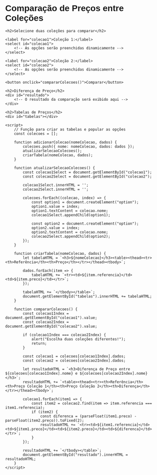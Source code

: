 <!DOCTYPE html>
<html lang="pt-br">
<head>
    <meta charset="UTF-8">
    <meta name="viewport" content="width=device-width, initial-scale=1.0">
    <title>Comparação de Preços - Coleções</title>
    <style>
        body {
            font-family: Arial, sans-serif;
            margin: 20px;
        }
        table {
            width: 100%;
            border-collapse: collapse;
            margin-top: 20px;
        }
        table, th, td {
            border: 1px solid black;
        }
        th, td {
            padding: 8px;
            text-align: center;
        }
        select, button {
            padding: 10px;
            margin: 10px;
        }
    </style>
</head>
<body>
    <h1>Comparação de Preços entre Coleções</h1>

    <h2>Selecione duas coleções para comparar</h2>

    <label for="colecao1">Coleção 1:</label>
    <select id="colecao1">
        <!-- As opções serão preenchidas dinamicamente -->
    </select>

    <label for="colecao2">Coleção 2:</label>
    <select id="colecao2">
        <!-- As opções serão preenchidas dinamicamente -->
    </select>

    <button onclick="compararColecoes()">Comparar</button>

    <h2>Diferença de Preço</h2>
    <div id="resultado">
        <!-- O resultado da comparação será exibido aqui -->
    </div>

    <h2>Tabelas de Preços</h2>
    <div id="tabelas"></div>

    <script>
        // Função para criar as tabelas e popular as opções
        const colecoes = [];

        function adicionarColecao(nomeColecao, dados) {
            colecoes.push({ nome: nomeColecao, dados: dados });
            atualizarSelecaoColecoes();
            criarTabela(nomeColecao, dados);
        }

        function atualizarSelecaoColecoes() {
            const colecao1Select = document.getElementById("colecao1");
            const colecao2Select = document.getElementById("colecao2");

            colecao1Select.innerHTML = '';
            colecao2Select.innerHTML = '';

            colecoes.forEach((colecao, index) => {
                const option1 = document.createElement("option");
                option1.value = index;
                option1.textContent = colecao.nome;
                colecao1Select.appendChild(option1);

                const option2 = document.createElement("option");
                option2.value = index;
                option2.textContent = colecao.nome;
                colecao2Select.appendChild(option2);
            });
        }

        function criarTabela(nomeColecao, dados) {
            let tabelaHTML = `<h3>${nomeColecao}</h3><table><thead><tr><th>Referência</th><th>Preço</th></tr></thead><tbody>`;
            
            dados.forEach(item => {
                tabelaHTML += `<tr><td>${item.referencia}</td><td>${item.preco}</td></tr>`;
            });

            tabelaHTML += `</tbody></table>`;
            document.getElementById("tabelas").innerHTML += tabelaHTML;
        }

        function compararColecoes() {
            const colecao1Index = document.getElementById("colecao1").value;
            const colecao2Index = document.getElementById("colecao2").value;

            if (colecao1Index === colecao2Index) {
                alert("Escolha duas coleções diferentes!");
                return;
            }

            const colecao1 = colecoes[colecao1Index].dados;
            const colecao2 = colecoes[colecao2Index].dados;

            let resultadoHTML = `<h3>Diferença de Preço entre ${colecoes[colecao1Index].nome} e ${colecoes[colecao2Index].nome}</h3>`;
            resultadoHTML += `<table><thead><tr><th>Referência</th><th>Preço Coleção 1</th><th>Preço Coleção 2</th><th>Diferença</th></tr></thead><tbody>`;

            colecao1.forEach(item1 => {
                const item2 = colecao2.find(item => item.referencia === item1.referencia);
                if (item2) {
                    const diferenca = (parseFloat(item1.preco) - parseFloat(item2.preco)).toFixed(2);
                    resultadoHTML += `<tr><td>${item1.referencia}</td><td>${item1.preco}</td><td>${item2.preco}</td><td>${diferenca}</td></tr>`;
                }
            });

            resultadoHTML += `</tbody></table>`;
            document.getElementById("resultado").innerHTML = resultadoHTML;
        }
    </script>
</body>
</html>
